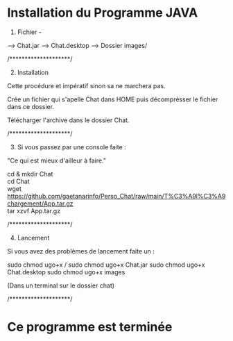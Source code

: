 # Installation du Programme JAVA

1. Fichier -

  --> Chat.jar
  --> Chat.desktop
  --> Dossier images/

  /********************/

2. Installation

  Cette procédure et impératif sinon sa ne marchera pas.

  Crée un fichier qui s'apelle Chat dans HOME puis décomprésser le fichier dans ce dossier.

  Télécharger l'archive dans le dossier Chat.

   /********************/
  
3. Si vous passez par une console faite : 

  "Ce qui est mieux d'ailleur à faire."

  cd & mkdir Chat 
  <br>
  cd Chat 
  <br>
  wget https://github.com/gaetanarinfo/Perso_Chat/raw/main/T%C3%A9l%C3%A9chargement/App.tar.gz
  <br>
  tar xzvf App.tar.gz

  /********************/

4. Lancement

  Si vous avez des problèmes de lancement faite un :

  sudo chmod ugo+x /
  sudo chmod ugo+x Chat.jar
  sudo chmod ugo+x Chat.desktop
  sudo chmod ugo+x images

  (Dans un terminal sur le dossier chat)

/********************/

# Ce programme est terminée